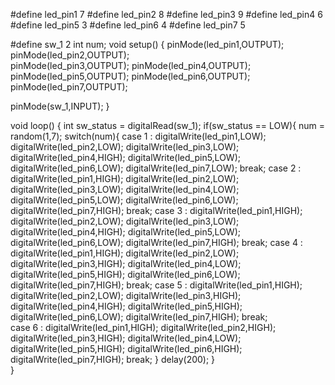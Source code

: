 #define led_pin1 7
#define led_pin2 8
#define led_pin3 9
#define led_pin4 6
#define led_pin5 3
#define led_pin6 4
#define led_pin7 5

#define sw_1 2
int num;
void setup() {
  pinMode(led_pin1,OUTPUT);
  pinMode(led_pin2,OUTPUT);  
  pinMode(led_pin3,OUTPUT);
  pinMode(led_pin4,OUTPUT);
  pinMode(led_pin5,OUTPUT);
  pinMode(led_pin6,OUTPUT);  
  pinMode(led_pin7,OUTPUT);

  pinMode(sw_1,INPUT);
}

void loop() {
  int sw_status = digitalRead(sw_1);
  if(sw_status == LOW){
    num = random(1,7);
    switch(num){
   case 1 :
          digitalWrite(led_pin1,LOW);
          digitalWrite(led_pin2,LOW);
          digitalWrite(led_pin3,LOW);
          digitalWrite(led_pin4,HIGH);
          digitalWrite(led_pin5,LOW);
          digitalWrite(led_pin6,LOW);
          digitalWrite(led_pin7,LOW);
      break; 
   case 2  :
          digitalWrite(led_pin1,HIGH);
          digitalWrite(led_pin2,LOW);
          digitalWrite(led_pin3,LOW);
          digitalWrite(led_pin4,LOW);
          digitalWrite(led_pin5,LOW);
          digitalWrite(led_pin6,LOW);
          digitalWrite(led_pin7,HIGH);
      break; 
   case 3  :
          digitalWrite(led_pin1,HIGH);
          digitalWrite(led_pin2,LOW);
          digitalWrite(led_pin3,LOW);
          digitalWrite(led_pin4,HIGH);
          digitalWrite(led_pin5,LOW);
          digitalWrite(led_pin6,LOW);
          digitalWrite(led_pin7,HIGH);
      break; 
   case 4  :
          digitalWrite(led_pin1,HIGH);
          digitalWrite(led_pin2,LOW);
          digitalWrite(led_pin3,HIGH);
          digitalWrite(led_pin4,LOW);
          digitalWrite(led_pin5,HIGH);
          digitalWrite(led_pin6,LOW);
          digitalWrite(led_pin7,HIGH);
      break; 
   case 5  :
          digitalWrite(led_pin1,HIGH);
          digitalWrite(led_pin2,LOW);
          digitalWrite(led_pin3,HIGH);
          digitalWrite(led_pin4,HIGH);
          digitalWrite(led_pin5,HIGH);
          digitalWrite(led_pin6,LOW);
          digitalWrite(led_pin7,HIGH);
      break;    
   case 6  :
          digitalWrite(led_pin1,HIGH);
          digitalWrite(led_pin2,HIGH);
          digitalWrite(led_pin3,HIGH);
          digitalWrite(led_pin4,LOW);
          digitalWrite(led_pin5,HIGH);
          digitalWrite(led_pin6,HIGH);
          digitalWrite(led_pin7,HIGH);
      break; 
    }
        delay(200);
  }  
}
